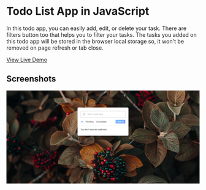 
# Todo List App in JavaScript

In this todo app, you can easily add, edit, or delete your task. There are filters button too that helps you to filter your tasks. The tasks you added on this todo app will be stored in the browser local storage so, it won't be removed on page refresh or tab close.
 
 [View Live Demo]( [https://antrumeye.github.io/OIBSIP_LEVEL-2_TASK-3_TO-DO_APP/](https://frontend-developer-ui.github.io/OIBSIP_LEVEL-2_TASK-3_TO-DO_WEB_APP/))
 
## Screenshots

![App Screenshot](https://github.com/ANTRUMEYE/OIBSIP_LEVEL-2_TASK-3_TO-DO_APP/blob/main/2023-05-19%20(4).png)

